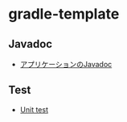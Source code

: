# gradle-template
## Javadoc
- [アプリケーションのJavadoc](https://github.com/KawakamiRenya/gradle-template/docs/javadoc/index.html)

## Test
- [Unit test](https://kawakamirenya.github.io/gradle-template/docs/test-reports/index.html)
